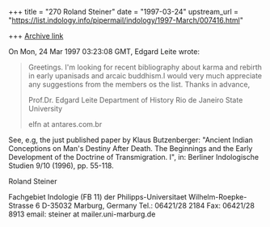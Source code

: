 +++
title = "270 Roland Steiner"
date = "1997-03-24"
upstream_url = "https://list.indology.info/pipermail/indology/1997-March/007416.html"

+++
[Archive link](https://list.indology.info/pipermail/indology/1997-March/007416.html)

On Mon, 24 Mar 1997 03:23:08 GMT, Edgard Leite wrote:

>Greetings.
>I'm looking for recent bibliography about karma and rebirth in early 
>upanisads and arcaic buddhism.I would very much appreciate any 
>suggestions from the members os the list.
>Thanks in advance,
>
>Prof.Dr. Edgard Leite
>Department of History
>Rio de Janeiro State University
>
>elfn at antares.com.br

See, e.g, the just published paper by Klaus Butzenberger: "Ancient Indian 
Conceptions on Man's Destiny After Death. The Beginnings and the Early 
Development of the Doctrine of Transmigration. I", in: Berliner 
Indologische Studien 9/10 (1996), pp. 55-118.

Roland Steiner

Fachgebiet Indologie (FB 11) der Philipps-Universitaet
Wilhelm-Roepke-Strasse 6
D-35032 Marburg, Germany
Tel.: 06421/28 2184
Fax: 06421/28 8913
email: steiner at mailer.uni-marburg.de




